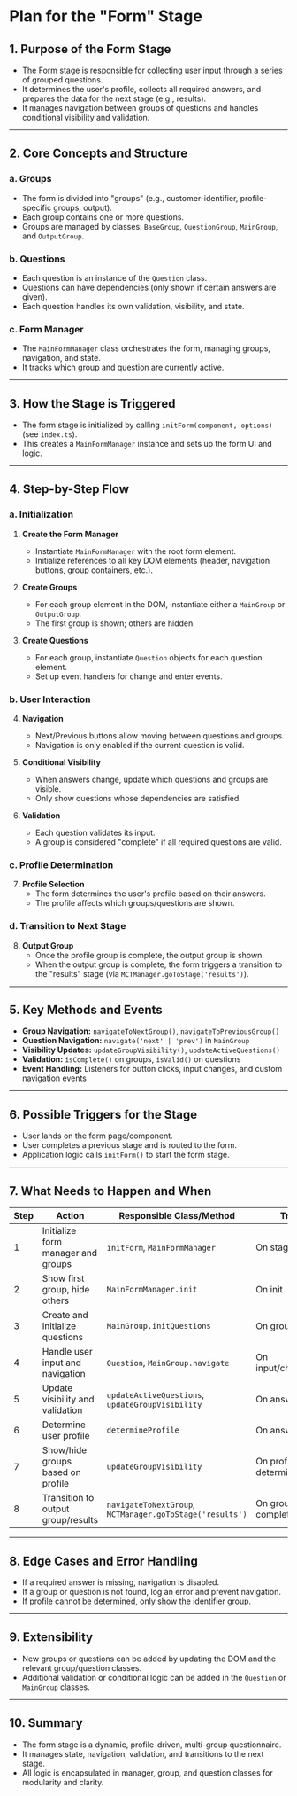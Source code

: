 # Plan for the "Form" Stage

## 1. **Purpose of the Form Stage**

- The Form stage is responsible for collecting user input through a series of grouped questions.
- It determines the user's profile, collects all required answers, and prepares the data for the next stage (e.g., results).
- It manages navigation between groups of questions and handles conditional visibility and validation.

---

## 2. **Core Concepts and Structure**

### a. **Groups**

- The form is divided into "groups" (e.g., customer-identifier, profile-specific groups, output).
- Each group contains one or more questions.
- Groups are managed by classes: `BaseGroup`, `QuestionGroup`, `MainGroup`, and `OutputGroup`.

### b. **Questions**

- Each question is an instance of the `Question` class.
- Questions can have dependencies (only shown if certain answers are given).
- Each question handles its own validation, visibility, and state.

### c. **Form Manager**

- The `MainFormManager` class orchestrates the form, managing groups, navigation, and state.
- It tracks which group and question are currently active.

---

## 3. **How the Stage is Triggered**

- The form stage is initialized by calling `initForm(component, options)` (see `index.ts`).
- This creates a `MainFormManager` instance and sets up the form UI and logic.

---

## 4. **Step-by-Step Flow**

### a. **Initialization**

1. **Create the Form Manager**

   - Instantiate `MainFormManager` with the root form element.
   - Initialize references to all key DOM elements (header, navigation buttons, group containers, etc.).

2. **Create Groups**

   - For each group element in the DOM, instantiate either a `MainGroup` or `OutputGroup`.
   - The first group is shown; others are hidden.

3. **Create Questions**
   - For each group, instantiate `Question` objects for each question element.
   - Set up event handlers for change and enter events.

### b. **User Interaction**

4. **Navigation**

   - Next/Previous buttons allow moving between questions and groups.
   - Navigation is only enabled if the current question is valid.

5. **Conditional Visibility**

   - When answers change, update which questions and groups are visible.
   - Only show questions whose dependencies are satisfied.

6. **Validation**
   - Each question validates its input.
   - A group is considered "complete" if all required questions are valid.

### c. **Profile Determination**

7. **Profile Selection**
   - The form determines the user's profile based on their answers.
   - The profile affects which groups/questions are shown.

### d. **Transition to Next Stage**

8. **Output Group**
   - Once the profile group is complete, the output group is shown.
   - When the output group is complete, the form triggers a transition to the "results" stage (via `MCTManager.goToStage('results')`).

---

## 5. **Key Methods and Events**

- **Group Navigation:** `navigateToNextGroup()`, `navigateToPreviousGroup()`
- **Question Navigation:** `navigate('next' | 'prev')` in `MainGroup`
- **Visibility Updates:** `updateGroupVisibility()`, `updateActiveQuestions()`
- **Validation:** `isComplete()` on groups, `isValid()` on questions
- **Event Handling:** Listeners for button clicks, input changes, and custom navigation events

---

## 6. **Possible Triggers for the Stage**

- User lands on the form page/component.
- User completes a previous stage and is routed to the form.
- Application logic calls `initForm()` to start the form stage.

---

## 7. **What Needs to Happen and When**

| Step | Action                             | Responsible Class/Method                                 | Trigger                  |
| ---- | ---------------------------------- | -------------------------------------------------------- | ------------------------ |
| 1    | Initialize form manager and groups | `initForm`, `MainFormManager`                            | On stage load            |
| 2    | Show first group, hide others      | `MainFormManager.init`                                   | On init                  |
| 3    | Create and initialize questions    | `MainGroup.initQuestions`                                | On group creation        |
| 4    | Handle user input and navigation   | `Question`, `MainGroup.navigate`                         | On input/change/enter    |
| 5    | Update visibility and validation   | `updateActiveQuestions`, `updateGroupVisibility`         | On answer change         |
| 6    | Determine user profile             | `determineProfile`                                       | On answer change         |
| 7    | Show/hide groups based on profile  | `updateGroupVisibility`                                  | On profile determination |
| 8    | Transition to output group/results | `navigateToNextGroup`, `MCTManager.goToStage('results')` | On group completion      |

---

## 8. **Edge Cases and Error Handling**

- If a required answer is missing, navigation is disabled.
- If a group or question is not found, log an error and prevent navigation.
- If profile cannot be determined, only show the identifier group.

---

## 9. **Extensibility**

- New groups or questions can be added by updating the DOM and the relevant group/question classes.
- Additional validation or conditional logic can be added in the `Question` or `MainGroup` classes.

---

## 10. **Summary**

- The form stage is a dynamic, profile-driven, multi-group questionnaire.
- It manages state, navigation, validation, and transitions to the next stage.
- All logic is encapsulated in manager, group, and question classes for modularity and clarity.
